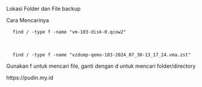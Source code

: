 <P>Lokasi Folder dan File backup</P>
<p>Cara Mencarinya</p>
<pre>
  <code>find / -type f -name "vm-103-disk-0.qcow2"</code>
</pre>
<br/>
<pre>
  <code>find / -type f -name "vzdump-qemu-103-2024_07_30-13_17_24.vma.zst"</code>
</pre>
<p>Gunakan f untuk mencari file, ganti dengan d untuk mencari folder/directory</p>
<p>https://pudin.my.id</p>
